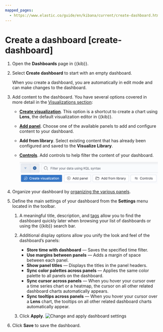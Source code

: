 ```yaml
---
mapped_pages:
  - https://www.elastic.co/guide/en/kibana/current/create-dashboard.html
---
```


# Create a dashboard [create-dashboard]

1. Open the **Dashboards** page in {{kib}}.
2. Select **Create dashboard** to start with an empty dashboard.

    When you create a dashboard, you are automatically in edit mode and can make changes to the dashboard.

3. Add content to the dashboard. You have several options covered in more detail in the [Visualizations section](../visualize.md#panels-editors):

    * [**Create visualization**](../visualize/lens.md). This option is a shortcut to create a chart using **Lens**, the default visualization editor in {{kib}}.
    * [**Add panel**](../visualize.md#panels-editors). Choose one of the available panels to add and configure content to your dashboard.
    * **Add from library**. Select existing content that has already been configured and saved to the **Visualize Library**.
    * [**Controls**](add-controls.md). Add controls to help filter the content of your dashboard.

      ![Options to add content to your dashboard](../../images/kibana-dashboard_add_content_to_dashboard_8.15.0.png "title =60%")

4. Organize your dashboard by [organizing the various panels](arrange-panels.md).
5. Define the main settings of your dashboard from the **Settings** menu located in the toolbar.

    1. A meaningful title, description, and [tags](../find-and-organize/tags.md) allow you to find the dashboard quickly later when browsing your list of dashboards or using the {{kib}} search bar.
    2. Additional display options allow you unify the look and feel of the dashboard’s panels:

        * **Store time with dashboard** — Saves the specified time filter.
        * **Use margins between panels** — Adds a margin of space between each panel.
        * **Show panel titles** — Displays the titles in the panel headers.
        * **Sync color palettes across panels** — Applies the same color palette to all panels on the dashboard.
        * **Sync cursor across panels** — When you hover your cursor over a time series chart or a heatmap, the cursor on all other related dashboard charts automatically appears.
        * **Sync tooltips across panels** — When you hover your cursor over a **Lens** chart, the tooltips on all other related dashboard charts automatically appear.

    3. Click **Apply**.
       ![Change and apply dashboard settings](https://images.contentstack.io/v3/assets/bltefdd0b53724fa2ce/blt4a6e9807f1fac9f8/6750ee9cef6d5a250c229e50/dashboard-settings-8.17.0.gif "title =50%")

6. Click **Save**  to save the dashboard.
